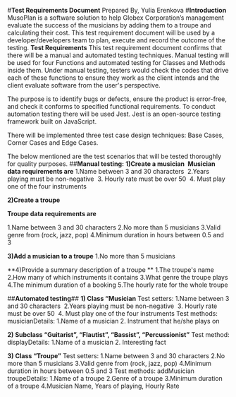 #**Test Requirements Document** 
Prepared By, Yulia Erenkova 
#**Introduction**
MusoPlan is a software solution to help Globex Corporation’s management evaluate the success of the musicians by adding them to a troupe and calculating their cost.  This test requirement document will be used by a developer/developers team to plan, execute and record the outcome of the testing.
**Test Requirements**
This test requirement document confirms that there will be a manual and automated testing techniques. Manual testing will be used for four Functions and automated testing for Classes and Methods inside them.
Under manual testing, testers would check the codes that drive each of these functions to ensure they work as the client intends and the client evaluate software from the user's perspective.

The purpose is to identify bugs or defects, ensure the product is error-free, and check it conforms to specified functional requirements.
To conduct automation testing there will be used Jest. Jest is an open-source testing framework built on JavaScript.

There will be implemented three test case design techniques: Base Cases, Corner Cases and Edge Cases.

The below mentioned are the test scenarios that will be tested thoroughly for quality purposes. 
##**Manual testing:**
 **1)Create a musician **
**Musician data requirements are**
1.Name between 3 and 30 characters 
2.Years playing must be non-negative  
3. Hourly rate must be over 50 
4. Must play one of the four instruments 

**2)Create a troupe**

**Troupe data requirements are**

1.Name between 3 and 30 characters
2.No more than 5 musicians
3.Valid genre from (rock, jazz, pop)
4.Minimum duration in hours between 0.5 and 3

**3)Add a musician to a troupe**
1.No more than 5 musicians

**4)Provide a summary description of a troupe **
1.The troupe's name
2.How many of which instruments it contains
3.What genre the troupe plays
4.The minimum duration of a booking
5.The hourly rate for the whole troupe

##**Automated testing**##
**1) Class “Musician**
Test setters:
1.Name between 3 and 30 characters 
2.Years playing must be non-negative  
3. Hourly rate must be over 50 
4. Must play one of the four instruments 
Test methods:
musicianDetails:
1.Name of a musician
2. Instrument that he/she plays on

**2) Subclass “Guitarist”, “Flautist”, “Bassist”, “Percussionist”**
Test method:
displayDetails:
1.Name of a musician
2. Interesting fact

**3) Class “Troupe”**
Test setters:
1.Name between 3 and 30 characters
2.No more than 5 musicians
3.Valid genre from (rock, jazz, pop)
4.Minimum duration in hours between 0.5 and 3
Test methods:
addMusician
troupeDetails:
1.Name of a troupe
2.Genre of a troupe
3.Minimum duration of a troupe
4.Musician Name, Years of playing, Hourly Rate

